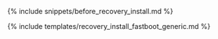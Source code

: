 {% include snippets/before_recovery_install.md %}

{% include templates/recovery_install_fastboot_generic.md %}
